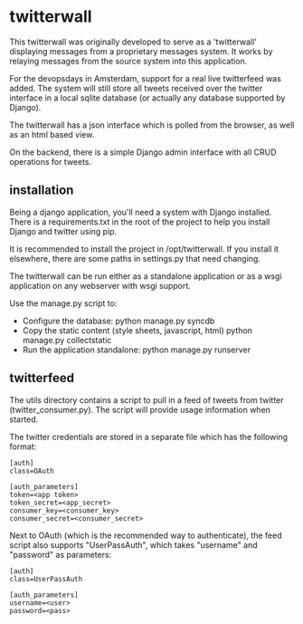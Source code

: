 twitterwall
===========

This twitterwall was originally developed to serve as a
'twitterwall' displaying messages from a proprietary 
messages system. It works by relaying messages from the
source system into this application.

For the devopsdays in Amsterdam, support for a real live 
twitterfeed was added. The system will still store all
tweets received over the twitter interface in a local
sqlite database (or actually any database supported
by Django).

The twitterwall has a json interface which is polled
from the browser, as well as an html based view.

On the backend, there is a simple Django admin interface
with all CRUD operations for tweets.

installation
------------
Being a django application, you'll need a system with
Django installed. There is a requirements.txt in the
root of the project to help you install Django and twitter
using pip.

It is recommended to install the project in /opt/twitterwall. If you
install it elsewhere, there are some paths in settings.py that need 
changing.

The twitterwall can be run either as a standalone application or as a wsgi
application on any webserver with wsgi support.

Use the manage.py script to:
- Configure the database: python manage.py syncdb
- Copy the static content (style sheets, javascript, html)
    python manage.py collectstatic
- Run the application standalone:
    python manage.py runserver

twitterfeed
-----------
The utils directory contains a script to pull in a feed 
of tweets from twitter (twitter_consumer.py). The script
will provide usage information when started.

The twitter credentials are stored in a separate file which
has the following format:

    [auth]  
    class=OAuth  
      
    [auth_parameters]  
    token=<app token>  
    token_secret=<app_secret>  
    consumer_key=<consumer_key>  
    consumer_secret=<consumer_secret>  


Next to OAuth (which is the recommended way to authenticate), the feed
script also supports "UserPassAuth", which takes "username" and "password"
as parameters:

    [auth]  
    class=UserPassAuth  
  
    [auth_parameters]  
    username=<user>  
    password=<pass>  



